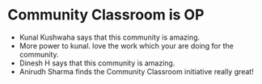 # Community Classroom is OP

- Kunal Kushwaha says that this community is amazing.
- More power to kunal. love the work which your are doing for the community.
- Dinesh H says that this community is amazing.
- Anirudh Sharma finds the Community Classroom initiative really great!
